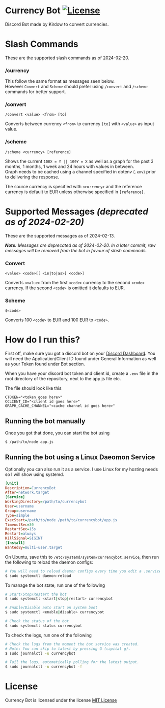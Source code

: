 # Currency Bot [![License](https://img.shields.io/github/license/Kirdow/CurrencyBot.svg)](https://github.com/Kirdow/CurrencyBot/blob/master/LICENSE)
Discord Bot made by Kirdow to convert currencies.

# Slash Commands
These are the supported slash commands as of 2024-02-20.

### /currency
This follow the same format as messages seen below.<br>
However `Convert` and `Scheme` should prefer using `/convert` and `/scheme` commands for better support.

### /convert
```
/convert <value> <from> [to]
```
Converts between currency `<from>` to currency `[to]` with `<value>` as input value.

### /scheme
```
/scheme <currency> [reference]
```
Shows the current `100X = Y || 100Y = X` as well as a graph for the past 3 months, 1 months, 1 week and 24 hours with values in between.<br>
Graph needs to be cached using a channel specified in dotenv (`.env`) prior to delivering the response.

The source currency is specified with `<currency>` and the reference currency is default to EUR unless otherwise specified in `[reference]`.

# Supported Messages *(deprecated as of 2024-02-20)*
These are the supported messages as of 2024-02-13.

***Note:*** *Messages are deprecated as of 2024-02-20. In a later commit, raw messages will be removed from the bot in favour of slash commands.*

### Convert
```
<value> <code>[[ <in|to|as>] <code>]
```
Converts ``<value>`` from the first ``<code>`` currency to the second ``<code>`` currency. If the second ``<code>`` is omitted it defaults to EUR.

### Scheme
```
$<code>
```
Converts 100 ``<code>`` to EUR and 100 EUR to ``<code>``.

# How do I run this?
First off, make sure you got a discord bot on your [Discord Dashboard](https://discord.com/developers/applications). You will need the Application/Client ID found under General Information as well as your Token found under Bot section.

When you have your discord bot token and client id, create a ``.env`` file in the root directory of the repository, next to the app.js file etc.

The file should look like this
```
CTOKEN="<token goes here>"
CCLIENT_ID="<client id goes here>"
GRAPH_CACHE_CHANNEL="<cache channel id goes here>"
```

## Running the bot manually
Once you got that done, you can start the bot using
```sh
$ /path/to/node app.js
```

## Running the bot using a Linux Daeomon Service
Optionally you can also run it as a service. I use Linux for my hosting needs so I will show using systemd.
```ini
[Unit]
Description=CurrencyBot
After=network.target
[Service]
WorkingDirectory=/path/to/currencybot
User=username
Group=username
Type=simple
ExecStart=/path/to/node /path/to/currencybot/app.js
TimeoutSec=30
RestartSec=15s
Restart=always
KillSignal=SIGINT
[Install]
WantedBy=multi-user.target
```
On Ubuntu, save this to ``/etc/systemd/system/currencybot.service``, then run the following to reload the daemon configs:
```sh
# You will need to reload daemon configs every time you edit a .service file
$ sudo systemctl daemon-reload
```

To manage the bot state, run one of the following
```sh
# Start/Stop/Restart the bot
$ sudo systemctl <start|stop|restart> currencybot

# Enable/Disable auto start on system boot
$ sudo systemctl <enable|disable> currencybot

# Check the status of the bot
$ sudo systemctl status currencybot
```

To check the logs, run one of the following
```sh
# Check the logs from the moment the bot service was created.
# Note: You can skip to latest by pressing G (capital g).
$ sudo journalctl -u currencybot

# Tail the logs, automatically polling for the latest output.
$ sudo journalctl -u currencybot -f
```

# License
Currency Bot is licensed under the license [MIT License](https://github.com/Kirdow/CurrencyBot/blob/master/LICENSE)
